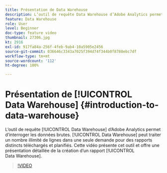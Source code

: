 ```yaml
---
title: Présentation de Data Warehouse
description: L’outil de requête Data Warehouse d’Adobe Analytics permet d’interroger les données brutes. Data Warehouse peut traiter un nombre illimité de lignes dans une seule demande pour des rapports distincts téléchargés et planifiés. Cette vidéo présente cet outil, y compris une présentation détaillée de la création d’un rapport Data Warehouse.
feature: Data Warehouse
role: User
level: Beginner
doc-type: feature video
thumbnail: 27306.jpg
kt: 2916
exl-id: 917fa84a-256f-4feb-9ab4-10a5905e2456
source-git-commit: 036646c3343a7025f394d74f344b0f8780ebc7df
workflow-type: tm+mt
source-wordcount: '112'
ht-degree: 100%

---
```


# Présentation de [!UICONTROL Data Warehouse] {#introduction-to-data-warehouse}

L’outil de requête [!UICONTROL Data Warehouse] d’Adobe Analytics permet d’interroger les données brutes. [!UICONTROL Data Warehouse] peut traiter un nombre illimité de lignes dans une seule demande pour des rapports distincts téléchargés et planifiés. Cette vidéo présente cet outil et offre une présentation détaillée de la création d’un rapport [!UICONTROL Data Warehouse].

>[!VIDEO](https://video.tv.adobe.com/v/27306/?quality=12)
